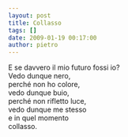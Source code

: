 ```yaml
---
layout: post
title: Collasso
tags: []
date: 2009-01-19 00:17:00
author: pietro
---
```

E se davvero il mio futuro fossi io?<br/>Vedo dunque nero,<br/>perché non ho colore,<br/>vedo dunque buio,<br/>perché non rifletto luce,<br/>vedo dunque me stesso<br/>e in quel momento<br/>collasso.
